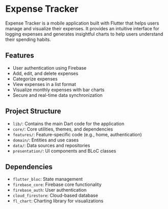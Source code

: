 # Expense Tracker

Expense Tracker is a mobile application built with Flutter that helps users manage and visualize their expenses. It provides an intuitive interface for logging expenses and generates insightful charts to help users understand their spending habits.

## Features

- User authentication using Firebase
- Add, edit, and delete expenses
- Categorize expenses
- View expenses in a list format
- Visualize monthly expenses with bar charts
- Secure and real-time data synchronization

## Project Structure

- `lib/`: Contains the main Dart code for the application
- `core/`: Core utilities, themes, and dependencies
- `features/`: Feature-specific code (e.g., home, authentication)
 - `domain/`: Entities and use cases
 - `data/`: Data sources and repositories
 - `presentation/`: UI components and BLoC classes


## Dependencies

- `flutter_bloc`: State management
- `firebase_core`: Firebase core functionality
- `firebase_auth`: User authentication
- `cloud_firestore`: Cloud-based database
- `fl_chart`: Charting library for visualizations

